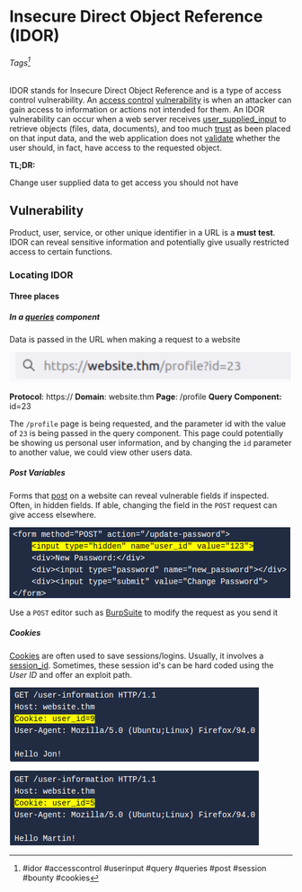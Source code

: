 # Insecure Direct Object Reference (IDOR)
###### Tags[^1]
IDOR stands for Insecure Direct Object Reference and is a type of access control vulnerability. An [access control](../concepts/access%20control.md) [vulnerability](../concepts/vulnerability.md) is when an attacker can gain access to information or actions not intended for them. An IDOR vulnerability can occur when a web server receives [user_supplied_input](../concepts/user_supplied_input.md) to retrieve objects (files, data, documents), and too much [trust](../concepts/trust.md) as been placed on that input data, and the web application does not [validate](../concepts/validate.md) whether the user should, in fact, have access to the requested object.

**TL;DR:** 

Change user supplied data to get access you should not have

## Vulnerability

Product, user, service, or other unique identifier in a URL is a **must test**. IDOR can reveal sensitive information and potentially give usually restricted access to certain functions. 

### Locating IDOR 

#### **Three places**
##### In a [queries](../concepts/queries.md) component
Data is passed in the URL when making a request to a website

![IDOR in a URL](vulnerabilities_photos/IDOR-URL--THM.png)

**Protocol**: https:// **Domain**: website.thm **Page**: /profile **Query Component:** id=23

The `/profile` page is being requested, and the parameter id with the value of `23` is being passed in the query component. This page could potentially be showing us personal user information, and by changing the `id` parameter to another value, we could view other users data.

##### Post Variables
Forms that [post](../concepts/web/post.md) on a website can reveal vulnerable fields if inspected. Often, in hidden fields. If able, changing the field in the `POST` request can give access elsewhere. 

![IDOR in a hidden field on a POST form](vulnerabilities_photos/IDOR-Post_Form--THM.png)

Use a `POST` editor such as [BurpSuite](../../tools/BurpSuite.md) to modify the request as you send it

##### Cookies
[Cookies](../concepts/web/cookies.md) are often used to save sessions/logins. Usually, it involves a [session_id](../concepts/web/session_id.md). Sometimes, these session id's can be hard coded using the *User ID* and offer an exploit path. 

![Hard Coded User ID in Cookie](../concepts/concepts_photos/Session-ID-UID_Hard_Coded--THM.png)

[^1]: #idor #accesscontrol #userinput #query #queries #post #session #bounty #cookies 
